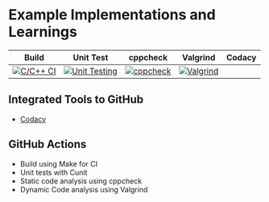 # Example Implementations and Learnings
|Build|Unit Test|cppcheck|Valgrind|Codacy|
|:--:|:--:|:--:|:--:|:--:|
|[![C/C++ CI](https://github.com/99003768g/nalanda-C-programming-module-git/actions/workflows/c-cpp.yml/badge.svg?branch=main)](https://github.com/99003768g/nalanda-C-programming-module-git/actions/workflows/c-cpp.yml)|[![Unit Testing](https://github.com/99003768g/nalanda-C-programming-module-git/actions/workflows/unittesting.yml/badge.svg)](https://github.com/99003768g/nalanda-C-programming-module-git/actions/workflows/unittesting.yml)|[![cppcheck](https://github.com/99003768g/nalanda-C-programming-module-git/actions/workflows/cppcheck.yml/badge.svg)](https://github.com/99003768g/nalanda-C-programming-module-git/actions/workflows/cppcheck.yml)|[![Valgrind](https://github.com/99003768g/nalanda-C-programming-module-git/actions/workflows/Valgrind.yml/badge.svg)](https://github.com/99003768g/nalanda-C-programming-module-git/actions/workflows/Valgrind.yml)||

## Integrated Tools to GitHub
*  [Codacy](https://www.codacy.com/)

## GitHub Actions
* Build using Make for CI
* Unit tests with Cunit
* Static code analysis using cppcheck
* Dynamic Code analysis using Valgrind


